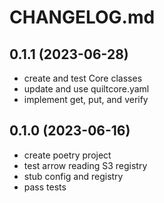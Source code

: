 # CHANGELOG.md

## 0.1.1 (2023-06-28)

- create and test Core classes
- update and use quiltcore.yaml
- implement get, put, and verify

## 0.1.0 (2023-06-16)

- create poetry project
- test arrow reading S3 registry
- stub config and registry
- pass tests
